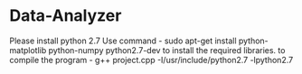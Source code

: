# Data-Analyzer
Please install python 2.7
Use command - sudo apt-get install python-matplotlib python-numpy python2.7-dev to install the required libraries.
to compile the program - g++ project.cpp -I/usr/include/python2.7 -lpython2.7
